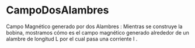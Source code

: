 # CampoDosAlambres
Campo Magnético generado por dos Alambres : Mientras se construye la bobina, mostramos cómo es el campo magnético generado alrededor de un alambre de longitud  L  por el cual pasa una corriente  I .
